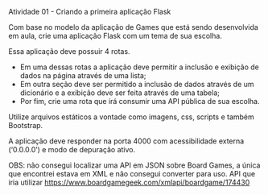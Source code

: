 Atividade 01 - Criando a primeira aplicação Flask

Com base no modelo da aplicação de Games que está sendo desenvolvida em aula, crie uma aplicação Flask com um tema de sua escolha.

Essa aplicação deve possuir 4 rotas.
- Em uma dessas rotas a aplicação deve permitir a inclusão e exibição de dados na página através de uma lista;
- Em outra seção deve ser permitido a inclusão de dados através de um dicionário e a exibição deve ser feita através de uma tabela;
- Por fim, crie uma rota que irá consumir uma API pública de sua escolha.
  
Utilize arquivos estáticos a vontade como imagens, css, scripts e também Bootstrap.

A aplicação deve responder na porta 4000 com acessibilidade externa (‘0.0.0.0’) e modo de depuração ativo.

OBS: não consegui localizar uma API em JSON sobre Board Games, a única que encontrei estava em XML e não consegui converter para uso.
API que iria utilizar https://www.boardgamegeek.com/xmlapi/boardgame/174430
